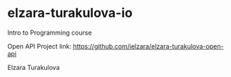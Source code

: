 # elzara-turakulova-io
Intro to Programming course

Open API Project link: https://github.com/ielzara/elzara-turakulova-open-api

Elzara Turakulova
